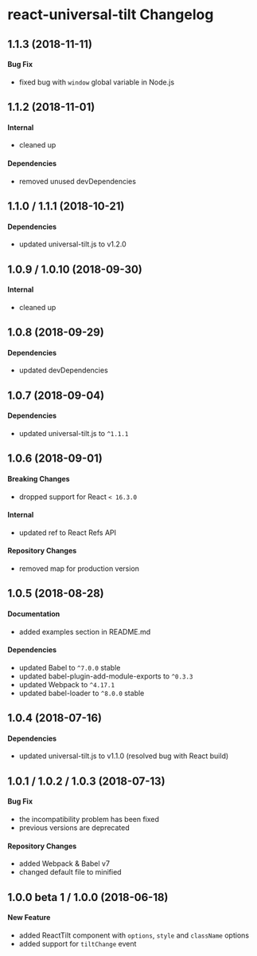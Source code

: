 # react-universal-tilt Changelog

## 1.1.3 (2018-11-11)
#### Bug Fix
- fixed bug with `window` global variable in Node.js

## 1.1.2 (2018-11-01)
#### Internal
- cleaned up

#### Dependencies
- removed unused devDependencies

## 1.1.0 / 1.1.1 (2018-10-21)
#### Dependencies
- updated universal-tilt.js to v1.2.0

## 1.0.9 / 1.0.10 (2018-09-30)
#### Internal
- cleaned up

## 1.0.8 (2018-09-29)
#### Dependencies
- updated devDependencies

## 1.0.7 (2018-09-04)
#### Dependencies
- updated universal-tilt.js to `^1.1.1`

## 1.0.6 (2018-09-01)
#### Breaking Changes
- dropped support for React `< 16.3.0`

#### Internal
- updated ref to React Refs API

#### Repository Changes
- removed map for production version

## 1.0.5 (2018-08-28)
#### Documentation
- added examples section in README.md

#### Dependencies
- updated Babel to `^7.0.0` stable
- updated babel-plugin-add-module-exports to `^0.3.3`
- updated Webpack to `^4.17.1`
- updated babel-loader to `^8.0.0` stable

## 1.0.4 (2018-07-16)
#### Dependencies
- updated universal-tilt.js to v1.1.0 (resolved bug with React build)

## 1.0.1 / 1.0.2 / 1.0.3 (2018-07-13)
#### Bug Fix
- the incompatibility problem has been fixed
- previous versions are deprecated

#### Repository Changes
- added Webpack & Babel v7
- changed default file to minified

## 1.0.0 beta 1 / 1.0.0 (2018-06-18)
#### New Feature
- added ReactTilt component with `options`, `style` and `className` options
- added support for `tiltChange` event

